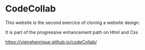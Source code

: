 # CodeCollab

This website is the second exercice of cloning a website design.

It is part of the progressive enhancement path on Html and Css

https://vieirahenrique.github.io/codeCollab/
